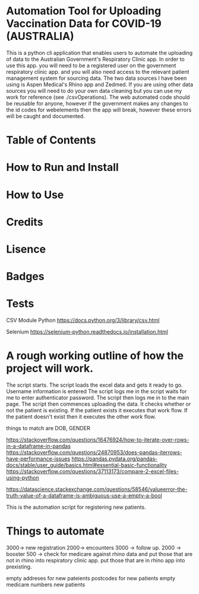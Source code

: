# Automation Tool for Uploading Vaccination Data for COVID-19 (AUSTRALIA)
This is a python cli application that enables users to automate the uploading of data to the Australian Government's Respiratory Clinic app. 
In order to use this app. you will need to be a registered user on the government respiratory clinic app. and you will also need access to the relevant patient
management system for sourcing data. The two data sources I have been using is Aspen Medical's Rhino app and Zedmed. If you are using other data sources you will 
need to do your own data cleaning but you can use my work for reference (see ./csvOperations). 
The web automated code should be reusable for anyone, however if the government makes any changes to the id codes for webelements then the app will break, however these errors
will be caught and documented. 


# Table of Contents 

# How to Run and Install

# How to Use

# Credits

# Lisence 

# Badges

# Tests 



CSV Module Python 
https://docs.python.org/3/library/csv.html

Selenium 
https://selenium-python.readthedocs.io/installation.html


# A rough working outline of how the project will work. 
The script starts. 
The script loads the excel data and gets it ready to go. 
Username information is entered
The script logs me in 
the script waits for me to enter authenticator password. 
The script then logs me in to the main page. 
The script then commences uploading the data. 
It checks whether or not the patient is existing. If the patient exists it executes that work flow. 
If the patient doesn't exist then it executes the other work flow. 

things to match are DOB, GENDER

https://stackoverflow.com/questions/16476924/how-to-iterate-over-rows-in-a-dataframe-in-pandas
https://stackoverflow.com/questions/24870953/does-pandas-iterrows-have-performance-issues
https://pandas.pydata.org/pandas-docs/stable/user_guide/basics.html#essential-basic-functionality
https://stackoverflow.com/questions/37113173/compare-2-excel-files-using-python

https://datascience.stackexchange.com/questions/58546/valueerror-the-truth-value-of-a-dataframe-is-ambiguous-use-a-empty-a-bool



This is the automation script for registering new patients. 

# Things to automate
3000-> new registration
2000-> encounters
3000 -> follow up. 
2000 -> booster 
500 -> check for medicare against rhino data and put those that are not in rhino into respiratory clinic app. put those that are in rhino app into prexisting. 


empty addreses for new pateients
postcodes for new patients
empty medicare numbers new patients
